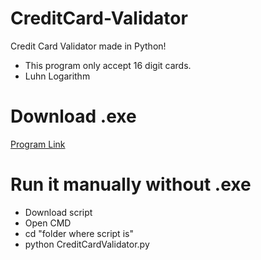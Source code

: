 # CreditCard-Validator
Credit Card Validator made in Python!

- This program only accept 16 digit cards.
- Luhn Logarithm

# Download .exe

[Program Link](http://www.mediafire.com/file/7dj3irupderu1jk/Credit_Card_Validator.rar)

# Run it manually without .exe

- Download script
- Open CMD
- cd "folder where script is"
- python CreditCardValidator.py
